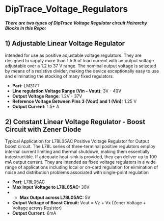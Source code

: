 # DipTrace_Voltage_Regulators

##### There are two types of DipTrace Voltage Regulator circuit Heirarchy Blocks in this Repo:

## 1) Adjustable Linear Voltage Regulator 
intended for use as positive adjustable voltage regulators. They are designed to supply more than 1.5 A of load current with an output voltage adjustable over a 1.2 to 37 V range. The nominal output voltage is selected by means of a resistive divider, making the device exceptionally easy to use and eliminating the stocking of many fixed regulators.

- **Part:** LM317T
- **Line regulation Voltage Range (Vin - Vout):**  3V - 40V 
- **Output Voltage Range:** 1.2V - 37V
- **Reference Voltage Between Pins 3 (Vout) and 1 (Vin):** 1.25 V
- **Output Current:** 1.5+ A

## 2) Constant Linear Voltage Regulator - Boost Circuit with Zener Diode
Typical Application for L78L05AC Positive Voltage Regulator for Output boost circuit. The L78L series of three-terminal positive regulators employ internal current limiting and thermal shutdown, making them essentially indestructible. If adequate heat-sink is provided, they can deliver up to 100 mA output current. They are intended as fixed voltage regulators in a wide range of applications including local or on-card regulation for elimination of noise and distribution problems associated with single-point regulation

- **Part:** L78L05AC
- **Max input Voltage to L78L05AC:** 30V
- - **Max Output across L78L05AC:** 5V
- **Output Voltage of Boost Circuit:** Vout = Vz + Vx (Zener Voltage + Voltage across Resistor)
- **Output Current:** 6mA

